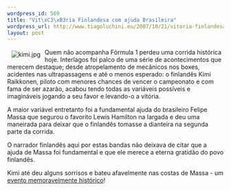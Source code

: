```yaml
--- 
wordpress_id: 569
title: "Vit\xC3\xB3ria Finlandesa com ajuda Brasileira"
wordpress_url: http://www.tiagoluchini.eu/2007/10/21/vitoria-finlandesa-com-ajuda-brasileira/
layout: post
---
```

<a href="http://www.tiagoluchini.eu/wp-content/uploads/2007/10/kimi.jpg" target="_blank" title="kimi.jpg"><img src="http://www.tiagoluchini.eu/wp-content/uploads/2007/10/kimi.thumbnail.jpg" title="kimi.jpg" alt="kimi.jpg" align="left" hspace="10" vspace="5" /></a>Quem não acompanha Fórmula 1 perdeu uma corrida histórica hoje. Interlagos foi palco de uma série de acontecimentos que merecem destaque; desde atropelamento de mecânicos nos boxes, acidentes nas ultrapassagens e até o menos esperado: o finlandês Kimi Raikkonen, piloto com menores chances de vencer o campeonato e com fama de ser azarão, acabou tendo todas as variáveis possíveis e imagináveis jogando a seu favor e levando-o a vitória.

A maior variável entretanto foi a fundamental ajuda do brasileiro Felipe Massa que segurou o favorito Lewis Hamilton na largada e deu uma maneirada para deixar que o finlandês tomasse a dianteira na segunda parte da corrida.

O narrador finlandês aqui por estas bandas não deixava de citar que a ajuda de Massa foi fundamental e que ele merece a eterna gratidão do povo finlandês.

Kimi até deu alguns sorrisos e bateu afavelmente nas costas de Massa - um <a href="http://www.tiagoluchini.eu/2007/10/16/humor-finlandes/">evento memoravelmente histórico</a>!
